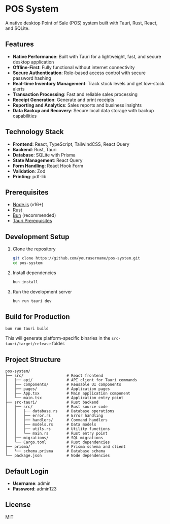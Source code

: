 # POS System

A native desktop Point of Sale (POS) system built with Tauri, Rust, React, and SQLite.

## Features

- **Native Performance**: Built with Tauri for a lightweight, fast, and secure desktop application
- **Offline-First**: Fully functional without internet connectivity
- **Secure Authentication**: Role-based access control with secure password hashing
- **Real-time Inventory Management**: Track stock levels and get low-stock alerts
- **Transaction Processing**: Fast and reliable sales processing
- **Receipt Generation**: Generate and print receipts
- **Reporting and Analytics**: Sales reports and business insights
- **Data Backup and Recovery**: Secure local data storage with backup capabilities

## Technology Stack

- **Frontend**: React, TypeScript, TailwindCSS, React Query
- **Backend**: Rust, Tauri
- **Database**: SQLite with Prisma
- **State Management**: React Query
- **Form Handling**: React Hook Form
- **Validation**: Zod
- **Printing**: pdf-lib

## Prerequisites

- [Node.js](https://nodejs.org/) (v16+)
- [Rust](https://www.rust-lang.org/tools/install)
- [Bun](https://bun.sh/) (recommended)
- [Tauri Prerequisites](https://tauri.app/v1/guides/getting-started/prerequisites)

## Development Setup

1. Clone the repository
   ```bash
   git clone https://github.com/yourusername/pos-system.git
   cd pos-system
   ```

2. Install dependencies
   ```bash
   bun install
   ```

3. Run the development server
   ```bash
   bun run tauri dev
   ```

## Build for Production

```bash
bun run tauri build
```

This will generate platform-specific binaries in the `src-tauri/target/release` folder.

## Project Structure

```
pos-system/
├── src/                   # React frontend
│   ├── api/               # API client for Tauri commands
│   ├── components/        # Reusable UI components
│   ├── pages/             # Application pages
│   ├── App.tsx            # Main application component
│   └── main.tsx           # Application entry point
├── src-tauri/             # Rust backend
│   ├── src/               # Rust source code
│   │   ├── database.rs    # Database operations
│   │   ├── error.rs       # Error handling
│   │   ├── handlers/      # Command handlers
│   │   ├── models.rs      # Data models
│   │   ├── utils.rs       # Utility functions
│   │   └── main.rs        # Rust entry point
│   ├── migrations/        # SQL migrations
│   └── Cargo.toml         # Rust dependencies
├── prisma/                # Prisma schema and client
│   └── schema.prisma      # Database schema
└── package.json           # Node dependencies
```

## Default Login

- **Username**: admin
- **Password**: admin123

## License

MIT
